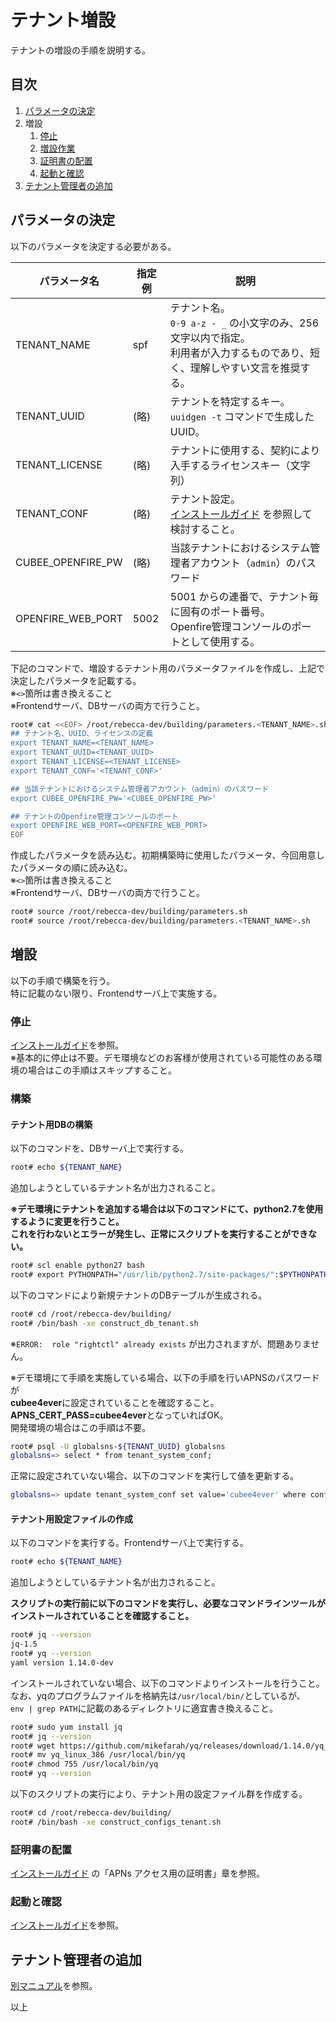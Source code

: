 テナント増設
===

テナントの増設の手順を説明する。


## 目次

1. [パラメータの決定](#parameters)
1. 増設
    1. [停止](#stop)
    1. [増設作業](#add)
    1. [証明書の配置](#cert)
    1. [起動と確認](#up)
1. [テナント管理者の追加](./21.add_tenant_admin.md)


## <a name="parameters"></a> パラメータの決定

以下のパラメータを決定する必要がある。

| パラメータ名 | 指定例 | 説明 |
| -- | -- | -- |
| TENANT_NAME | spf | テナント名。<br>`0-9 a-z - _` の小文字のみ、256文字以内で指定。<br>利用者が入力するものであり、短く、理解しやすい文言を推奨する。 |
| TENANT_UUID | (略) | テナントを特定するキー。<br>`uuidgen -t` コマンドで生成したUUID。 |
| TENANT_LICENSE | (略) | テナントに使用する、契約により入手するライセンスキー（文字列） |
| TENANT_CONF | (略) | テナント設定。<br>[インストールガイド](../construct/12.parameters.md) を参照して検討すること。 |
| CUBEE_OPENFIRE_PW | (略) | 当該テナントにおけるシステム管理者アカウント（`admin`）のパスワード |
| OPENFIRE_WEB_PORT | 5002 | 5001 からの連番で、テナント毎に固有のポート番号。<br>Openfire管理コンソールのポートとして使用する。 |

下記のコマンドで、増設するテナント用のパラメータファイルを作成し、上記で決定したパラメータを記載する。  
※`<>`箇所は書き換えること  
※Frontendサーバ、DBサーバの両方で行うこと。

```bash
root# cat <<EOF> /root/rebecca-dev/building/parameters.<TENANT_NAME>.sh
## テナント名、UUID、ライセンスの定義
export TENANT_NAME=<TENANT_NAME>
export TENANT_UUID=<TENANT_UUID>
export TENANT_LICENSE=<TENANT_LICENSE>
export TENANT_CONF='<TENANT_CONF>'

## 当該テナントにおけるシステム管理者アカウント（admin）のパスワード
export CUBEE_OPENFIRE_PW='<CUBEE_OPENFIRE_PW>'

## テナントのOpenfire管理コンソールのポート
export OPENFIRE_WEB_PORT=<OPENFIRE_WEB_PORT>
EOF
```

作成したパラメータを読み込む。初期構築時に使用したパラメータ、今回用意したパラメータの順に読み込む。  
※`<>`箇所は書き換えること  
※Frontendサーバ、DBサーバの両方で行うこと。

```bash
root# source /root/rebecca-dev/building/parameters.sh
root# source /root/rebecca-dev/building/parameters.<TENANT_NAME>.sh
```

## 増設

以下の手順で構築を行う。  
特に記載のない限り、Frontendサーバ上で実施する。


### <a name="stop"></a> 停止

[インストールガイド](../construct/31.updown.md)を参照。  
※基本的に停止は不要。デモ環境などのお客様が使用されている可能性のある環境の場合はこの手順はスキップすること。


### <a name="add"></a> 構築

#### テナント用DBの構築

以下のコマンドを、DBサーバ上で実行する。

```bash
root# echo ${TENANT_NAME}
```

追加しようとしているテナント名が出力されること。

**※デモ環境にテナントを追加する場合は以下のコマンドにて、python2.7を使用するように変更を行うこと。  
これを行わないとエラーが発生し、正常にスクリプトを実行することができない。**

```bash
root# scl enable python27 bash
root# export PYTHONPATH="/usr/lib/python2.7/site-packages/":$PYTHONPATH
```

以下のコマンドにより新規テナントのDBテーブルが生成される。  

```bash
root# cd /root/rebecca-dev/building/
root# /bin/bash -xe construct_db_tenant.sh
```

※`ERROR:  role "rightctl" already exists` が出力されますが、問題ありません。

※デモ環境にて手順を実施している場合、以下の手順を行いAPNSのパスワードが  
**cubee4ever**に設定されていることを確認すること。**APNS_CERT_PASS=cubee4ever**となっていればOK。  
開発環境の場合はこの手順は不要。  

```bash
root# psql -U globalsns-${TENANT_UUID} globalsns
globalsns=> select * from tenant_system_conf;
```

正常に設定されていない場合、以下のコマンドを実行して値を更新する。  
```bash
globalsns=> update tenant_system_conf set value='cubee4ever' where conf_key='APNS_CERT_PASS';
```

#### テナント用設定ファイルの作成

以下のコマンドを実行する。Frontendサーバ上で実行する。

```bash
root# echo ${TENANT_NAME}
```

追加しようとしているテナント名が出力されること。   

**スクリプトの実行前に以下のコマンドを実行し、必要なコマンドラインツールが  
インストールされていることを確認すること。**

```bash
root# jq --version
jq-1.5
root# yq --version
yaml version 1.14.0-dev
```

インストールされていない場合、以下のコマンドよりインストールを行うこと。  
なお、yqのプログラムファイルを格納先は`/usr/local/bin/`としているが、  
`env | grep PATH`に記載のあるディレクトリに適宜書き換えること。

```bash
root# sudo yum install jq
root# jq --version
root# wget https://github.com/mikefarah/yq/releases/download/1.14.0/yq_linux_386
root# mv yq_linux_386 /usr/local/bin/yq
root# chmod 755 /usr/local/bin/yq
root# yq --version
```

以下のスクリプトの実行により、テナント用の設定ファイル群を作成する。  

```bash
root# cd /root/rebecca-dev/building/
root# /bin/bash -xe construct_configs_tenant.sh
```

### <a name="cert"></a> 証明書の配置

[インストールガイド](../construct/14.replace_cert.md) の「APNs アクセス用の証明書」章を参照。



### <a name="stop"></a> 起動と確認

[インストールガイド](../construct/31.updown.md)を参照。



## テナント管理者の追加

[別マニュアル](./21.add_tenant_admin.md)を参照。



以上
